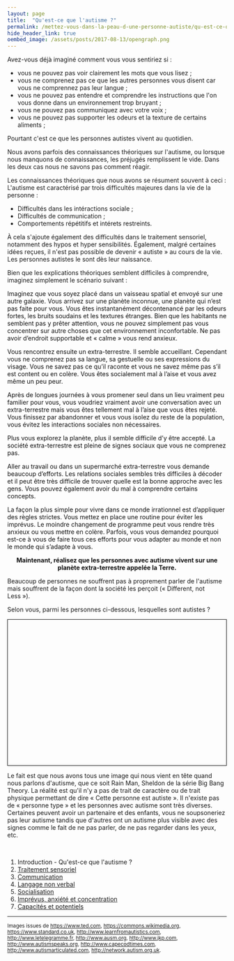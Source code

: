 ```yaml
---
layout: page
title:  "Qu'est-ce que l'autisme ?"
permalink: /mettez-vous-dans-la-peau-d-une-personne-autiste/qu-est-ce-que-l-autisme
hide_header_link: true
oembed_image: /assets/posts/2017-08-13/opengraph.png
---
```


Avez-vous déjà imaginé comment vous vous sentiriez si&nbsp;:

  - vous ne pouvez pas voir clairement les mots que vous lisez&nbsp;;
  - vous ne comprenez pas ce que les autres personnes vous disent car vous ne comprennez pas leur langue&nbsp;;
  - vous ne pouvez pas entendre et comprendre les instructions que l'on vous donne dans un environnement trop bruyant&nbsp;;
  - vous ne pouvez pas communiquez avec votre voix&nbsp;;
  - vous ne pouvez pas supporter les odeurs et la texture de certains aliments&nbsp;;

Pourtant c'est ce que les personnes autistes vivent au quotidien.

Nous avons parfois des connaissances théoriques sur l'autisme, ou lorsque nous manquons de connaissances, les préjugés remplissent le vide.
Dans les deux cas nous ne savons pas comment réagir.

Les connaissances théoriques que nous avons se résument souvent à ceci&nbsp;:
L'autisme est caractérisé par trois difficultés majeures dans la vie de la personne&nbsp;:

  - Difficultés dans les intéractions sociale&nbsp;;
  - Difficultés de communication&nbsp;;
  - Comportements répétitifs et intérets restreints.

À cela s'ajoute également des difficultés dans le traitement sensoriel, notamment des hypos et hyper sensibilités.
Également, malgré certaines idées reçues, il n'est pas possible de devenir «&nbsp;autiste&nbsp;» au cours de la vie. Les personnes autistes le sont dès leur naissance.

Bien que les explications théoriques semblent difficiles à comprendre, imaginez simplement le scénario suivant&nbsp;:

<div class="highlight">
<p style="color: #111">Imaginez que vous soyez placé dans un vaisseau spatial et envoyé sur une autre galaxie. Vous arrivez sur une planète inconnue, une planète qui n’est pas faite pour vous. Vous êtes instantanément décontenancé par les odeurs fortes, les bruits soudains et les textures étranges. 
Bien que les habitants ne semblent pas y prêter attention, vous ne pouvez simplement pas vous concentrer sur autre choses que cet environnement inconfortable. Ne pas avoir d’endroit supportable et « calme » vous rend anxieux.</p>

<p style="color: #111">Vous rencontrez ensuite un extra-terrestre. Il semble accueillant. Cependant vous ne comprenez pas sa langue, sa gestuelle ou ses expressions du visage. Vous ne savez pas ce qu’il raconte et vous ne savez même pas s’il est content ou en colère. Vous êtes socialement mal à l’aise et vous avez même un peu peur.</p>

<p style="color: #111">Après de longues journées à vous promener seul dans un lieu vraiment peu familier pour vous, vous voudriez vraiment avoir une conversation avec un extra-terrestre mais vous êtes tellement mal à l’aise que vous êtes rejeté. Vous finissez par abandonner et vous vous isolez du reste de la population, vous évitez les interactions sociales non nécessaires.</p>

<p style="color: #111">Plus vous explorez la planète, plus il semble difficile d’y être accepté. La société extra-terrestre est pleine de signes sociaux que vous ne comprenez pas.</p>

<p style="color: #111">Aller au travail ou dans un supermarché extra-terrestre vous demande beaucoup d’efforts. Les relations sociales sembles très difficiles à décoder et il peut être très difficile de trouver quelle est la bonne approche avec les gens. Vous pouvez également avoir du mal à comprendre certains concepts.</p>

<p style="color: #111">La façon la plus simple pour vivre dans ce monde irrationnel est d’appliquer des règles strictes. Vous mettez en place une routine pour éviter les imprévus. Le moindre changement de programme peut vous rendre très anxieux ou vous mettre en colère.
Parfois, vous vous demandez pourquoi est-ce à vous de faire tous ces efforts pour vous adapter au monde et non le monde qui s’adapte à vous.</p>
<p style="color: #111"><strong style="display: block; text-align: center; margin: 0 auto 0 auto;">Maintenant, réalisez que les personnes avec autisme vivent sur une planète extra-terrestre appelée la Terre.</strong></p>
</div>

Beaucoup de personnes ne souffrent pas à proprement parler de l'autisme mais souffrent de la façon dont la société les perçoit («&nbsp;Different, not Less&nbsp;»). 

Selon vous, parmi les personnes ci-dessous, lesquelles sont autistes&nbsp;?
<!-- identifier les personnes avec autisme -->
<canvas id="game_people" width="700" height="465" style="border: 1px solid black; margin: 0 auto 0 auto; display: block;"></canvas>

Le fait est que nous avons tous une image qui nous vient en tête quand nous parlons d'autisme, que ce soit Rain Man, Sheldon de la série Big Bang Theory.
La réalité est qu'il n'y a pas de trait de caractère ou de trait physique permettant de dire «&nbsp;Cette personne est autiste&nbsp;». Il n'existe pas de «&nbsp;personne type&nbsp;» et
les personnes avec autisme sont très diverses.
Certaines peuvent avoir un partenaire et des enfants, vous ne soupsoneriez pas leur autisme tandis que d'autres ont un
autisme plus visible avec des signes comme le fait de ne pas parler, de ne pas regarder dans les yeux, etc.


<p>&nbsp;</p>
<div class="highlight">
<ol>
 <li>Introduction - Qu'est-ce que l'autisme&nbsp;?</li>
 <li><a href="/mettez-vous-dans-la-peau-d-une-personne-autiste/traitement-sensoriel">Traitement sensoriel</a></li>
 <li><a href="/mettez-vous-dans-la-peau-d-une-personne-autiste/communication">Communication</a></li>
 <li><a href="/mettez-vous-dans-la-peau-d-une-personne-autiste/langage-non-verbal">Langage non verbal</a></li>
 <li><a href="/mettez-vous-dans-la-peau-d-une-personne-autiste/socialisation">Socialisation</a></li>
 <li><a href="/mettez-vous-dans-la-peau-d-une-personne-autiste/imprevus-anxiete-concentration">Imprévus, anxiété et concentration</a></li>
 <li><a href="/mettez-vous-dans-la-peau-d-une-personne-autiste/capacites-et-potentiels">Capacités et potentiels</a></li>
</ol>
</div>


<!--

Avec une personne sur 100 concernée, nous avons tous croisé à un moment donné une personne autiste. Il est donc important que chacun d'entre nous prenne conscience qu'il ou qu'elle a un rôle à jouer
pour l'inclusion de ces personnes dans la société.

<img src="/facebook_campaign/1_everyone_knows_somebody_with_autism.png" class="center" alt="Avez-vous déjà rencontré une personne avec autisme ? 1 personne sur 100 est concernée - l'autisme est parfois invisible et beaucoup de personnes n'en parlent pas à leur entourage, leurs collègues de travail, etc ! Combien de personnes y a-t-il dans votre famille ? Combien de personnes rencontrez-vous au travail ? Combien avez-vous d'amis ? Combien de personnes habitent dans votre ville ? Nous connaissons tous une personne avec autisme !" width="600" />
-->

---
<small>Images issues de <a href="https://www.ted.com/" rel="nofollow">https://www.ted.com</a>, <a href="https://commons.wikimedia.org/" rel="nofollow">https://commons.wikimedia.org</a>, <a href="http://www.standard.co.uk/" rel="nofollow">https://www.standard.co.uk</a>, <a href="http://www.learnfromautistics.com/" rel="nofollow">http://www.learnfromautistics.com</a>, <a href="http://www.letelegramme.fr/" rel="nofollow">http://www.letelegramme.fr</a>, <a href="http://www.ausm.org/" rel="nofollow">http://www.ausm.org</a>, <a href="http://www.jkp.com/" rel="nofollow">http://www.jkp.com</a>, <a href="http://www.autismspeaks.org/" rel="nofollow">http://www.autismspeaks.org</a>, <a href="http://www.capecodtimes.com/" rel="nofollow">http://www.capecodtimes.com</a>, <a href="http://www.autismarticulated.com/" rel="nofollow">http://www.autismarticulated.com</a>, <a href="http://network.autism.org.uk/" rel="nofollow">http://network.autism.org.uk</a>.</small>

<script type="text/javascript">
  function people() {
    function shuffle(a) {
      var j, x, i;
      for (i = a.length; i; i--) {
        j = Math.floor(Math.random() * i);
        x = a[i - 1];
        a[i - 1] = a[j];
        a[j] = x;
      }
    }
    var canvas = document.getElementById('game_people');
    var ctx = canvas.getContext('2d');
    var mouse = {'x': undefined, 'y': undefined};
    var cursor = 'default';
    var refresh = 1000;
    var line_people_size = 4;
    var nb_people = 8;
    var people = [
      function() { var img = new Image(); img.src = '/assets/pages/mettez-vous-dans-la-peau-d-une-personne-autiste/people/alix_generous.jpg'; return img; }(),
      function() { var img = new Image(); img.src = '/assets/pages/mettez-vous-dans-la-peau-d-une-personne-autiste/people/autism.jpg'; return img; }(),
      function() { var img = new Image(); img.src = '/assets/pages/mettez-vous-dans-la-peau-d-une-personne-autiste/people/daniel_lightwing.jpg'; return img; }(),
      function() { var img = new Image(); img.src = '/assets/pages/mettez-vous-dans-la-peau-d-une-personne-autiste/people/jacob_barnett.jpg'; return img; }(),
      function() { var img = new Image(); img.src = '/assets/pages/mettez-vous-dans-la-peau-d-une-personne-autiste/people/josef_schovanec.jpg'; return img; }(),
      function() { var img = new Image(); img.src = '/assets/pages/mettez-vous-dans-la-peau-d-une-personne-autiste/people/kerry_magro.jpg'; return img; }(),
      function() { var img = new Image(); img.src = '/assets/pages/mettez-vous-dans-la-peau-d-une-personne-autiste/people/kevin_healey.jpg'; return img; }(),
      function() { var img = new Image(); img.src = '/assets/pages/mettez-vous-dans-la-peau-d-une-personne-autiste/people/liane_hollidaywilley.jpg'; return img; }(),
      function() { var img = new Image(); img.src = '/assets/pages/mettez-vous-dans-la-peau-d-une-personne-autiste/people/michael_mccreary.jpg'; return img; }(),
      function() { var img = new Image(); img.src = '/assets/pages/mettez-vous-dans-la-peau-d-une-personne-autiste/people/owen_suskind.jpg'; return img; }(),
      function() { var img = new Image(); img.src = '/assets/pages/mettez-vous-dans-la-peau-d-une-personne-autiste/people/rosie_king.jpg'; return img; }(),
      function() { var img = new Image(); img.src = '/assets/pages/mettez-vous-dans-la-peau-d-une-personne-autiste/people/sarah_hendrickx.jpg'; return img; }(),
    ];
    shuffle(people);
    var state = {'clicked': [false,false,false,false,false,false,false,false], 'hover': [false,false,false,false,false,false,false,false]};

    var status = {'status': 'pause', 'interval': undefined};
    this.play = function() {
      if ( 'play' == status['status'])
        return;
      canvas.onclick = click;
      canvas.onmousemove = move;
      status['interval'] = setInterval(function() {
        draw();
      }, refresh);
      status['status'] = 'play';
    }
    this.pause = function() {
      if ( 'pause' == status['status'])
        return;
      clearInterval(status['interval']);
      canvas.onclick = function(e) {};
      canvas.onmousemove = function(e) {};
      status['status'] = 'pause';
    }    
    this.canvas = function() {
      return canvas;
    }


    function draw() {
      ctx.clearRect(0, 0, canvas.width, canvas.height);
      var x = 0;
      var y = 0;
      var width =  parseInt(canvas.width / line_people_size);
      var height = parseInt(width*1.33);
      for(var i = 0; i < nb_people; i++) {
        ctx.beginPath();

        if (state['clicked'][i] == true ) {
          ctx.strokeStyle="#80ba43";
          ctx.lineWidth="6";
        } else if (state['hover'][i] == true ) {
          ctx.strokeStyle="#407c92";
          ctx.lineWidth="10";
        } else {
          ctx.strokeStyle="#000";
          ctx.lineWidth="1";
        }

        ctx.rect( x+5, y+5, width-10, height-10); 
        ctx.stroke();
        ctx.drawImage(people[i], x+5, y+5, width-10, height-10);

        x += width;
        if ( i % line_people_size == (line_people_size-1) ) {
         y += height;
         x = 0;
        }
        canvas.style.cursor = cursor;
      }
    }
    function what_is_under_mouse() {
      var x = 0;
      var y = 0;
      var width =  parseInt(canvas.width / line_people_size);
      var height = parseInt(width*1.33);
      for(var i = 0; i < nb_people; i++) {
        if (mouse['x'] > x+5 && mouse['x'] < x+5+(width-10) && mouse['y'] > y+5 && mouse['y'] < y+5+(height-10)) {
          return {'where': 'people', 'which': i};
        }
        x += width;
        if ( i % line_people_size == (line_people_size-1) ) {
         y += height;
         x = 0;
        }


      }
      return {'where': 'nowhere'};
    }


    function click(e) {
      var r = canvas.getBoundingClientRect();
      mouse['x']=parseInt(e.clientX) - r.left;
      mouse['y']=parseInt(e.clientY) - r.top;
      r = what_is_under_mouse();
      if (r['where'] == "people") {
        if (state['clicked'][r['which']] == false) {
          state['clicked'][r['which']] = true;
          cursor = 'default';
        }
      }

      draw();
    }
    function move(e) {
      var r = canvas.getBoundingClientRect();
      mouse['x']=parseInt(e.clientX) - r.left;
      mouse['y']=parseInt(e.clientY) - r.top;
      r = what_is_under_mouse();
      if (r['where'] == "people") {
        for (var i = 0 ; i < nb_people ; i++ ) {
          state['hover'][i] = false;
        }
        if (state['clicked'][r['which']] ==  true) {
          cursor = 'default';
        } else {
          state['hover'][r['which']] = true;
          cursor = 'pointer';
        }
      } else {
        for (var i = 0 ; i < nb_people ; i++ ) {
          state['hover'][i] = false;
        }
        cursor = 'default';
      }
      draw();
    }
  }

  function isScrolledIntoView(el) {
    var elemTop = el.getBoundingClientRect().top;
    var elemBottom = el.getBoundingClientRect().bottom;

    var isVisible = ((elemTop >= 0) && (elemTop <= window.innerHeight)) || ((elemBottom >= 0) && (elemBottom <= window.innerHeight)) || ((elemTop < 0) && (elemBottom > window.innerHeight));
    return isVisible;
  }



  document.body.onload = function() {
    var canvas = [new people()];
    function load_visible() {
      for (var i = 0; i < canvas.length ; i++) {
        if (isScrolledIntoView(canvas[i].canvas())) {
          canvas[i].play();
        } else {
          canvas[i].pause();
        }
      }
    }
    document.body.onscroll = load_visible;
    document.body.onresize = load_visible;
    load_visible();
  }

</script>
